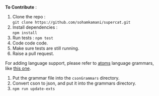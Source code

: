 **To Contribute** :

1. Clone the repo :  
   `git clone https://github.com/sohamkamani/supercat.git`
2. Install dependencies :  
   `npm install`
3. Run tests :
   `npm test`
4. Code code code.
5. Make sure tests are still running.
6. Raise a pull request.

For adding language support, please refer to [atoms](https://atom.io/) language grammars, like [this one](https://github.com/atom/language-javascript/blob/master/grammars/javascript.cson).

1. Put the grammar file into the `csonGrammars` directory.
3. Convert cson to json, and put it into the grammars directory.
3. `npm run update-exts`
